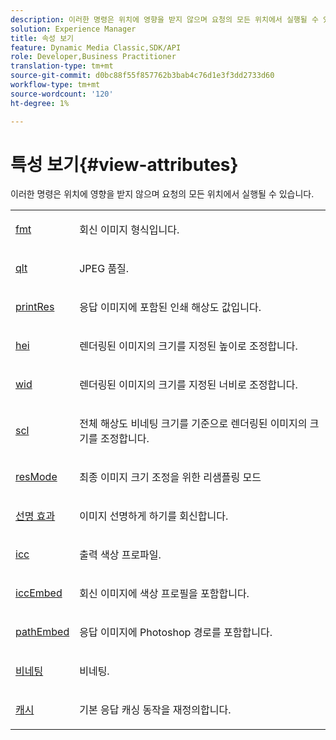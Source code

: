 ```yaml
---
description: 이러한 명령은 위치에 영향을 받지 않으며 요청의 모든 위치에서 실행될 수 있습니다.
solution: Experience Manager
title: 속성 보기
feature: Dynamic Media Classic,SDK/API
role: Developer,Business Practitioner
translation-type: tm+mt
source-git-commit: d0bc88f55f857762b3bab4c76d1e3f3dd2733d60
workflow-type: tm+mt
source-wordcount: '120'
ht-degree: 1%

---
```



# 특성 보기{#view-attributes}

이러한 명령은 위치에 영향을 받지 않으며 요청의 모든 위치에서 실행될 수 있습니다.

<table id="simpletable_D30C7420AECD44ADBD7B0728594FF5FA"> 
 <tr class="strow"> 
  <td class="stentry"> <p><span class="codeph"> <a href="../../../../../../ir-api/http-protocol/image-rendering-api-ref/c-ir-http-protocol-ref/c-ir-http-protocol-command-reference/r-ir-fmt.md#reference-4c743f67d56b47c5b774fcc900ff758c" type="reference" format="dita" scope="local"> fmt</a> </span> </p></td> 
  <td class="stentry"> <p>회신 이미지 형식입니다. </p></td> 
 </tr> 
 <tr class="strow"> 
  <td class="stentry"> <p><span class="codeph"> <a href="../../../../../../ir-api/http-protocol/image-rendering-api-ref/c-ir-http-protocol-ref/c-ir-http-protocol-command-reference/r-ir-qlt.md#reference-27b91c226eb241d0a14a29af3b3afdbd" type="reference" format="dita" scope="local"> qlt</a> </span> </p></td> 
  <td class="stentry"> <p>JPEG 품질. </p></td> 
 </tr> 
 <tr class="strow"> 
  <td class="stentry"> <p><span class="codeph"> <a href="../../../../../../ir-api/http-protocol/image-rendering-api-ref/c-ir-http-protocol-ref/c-ir-http-protocol-command-reference/r-ir-printres.md#reference-ff897ad013fb410b96edaa2c79edfddd" type="reference" format="dita" scope="local"> printRes</a> </span> </p></td> 
  <td class="stentry"> <p>응답 이미지에 포함된 인쇄 해상도 값입니다. </p></td> 
 </tr> 
 <tr class="strow"> 
  <td class="stentry"> <p><span class="codeph"> <a href="../../../../../../ir-api/http-protocol/image-rendering-api-ref/c-ir-http-protocol-ref/c-ir-http-protocol-command-reference/r-ir-hei.md#reference-1c08f60365a94417a39867c09cac5478" type="reference" format="dita" scope="local"> hei</a></span> </p></td> 
  <td class="stentry"> <p>렌더링된 이미지의 크기를 지정된 높이로 조정합니다. </p></td> 
 </tr> 
 <tr class="strow"> 
  <td class="stentry"> <p><span class="codeph"> <a href="../../../../../../ir-api/http-protocol/image-rendering-api-ref/c-ir-http-protocol-ref/c-ir-http-protocol-command-reference/r-ir-wid.md#reference-b7e691b0624941168c94b2749ae233ec" type="reference" format="dita" scope="local"> wid</a></span> </p></td> 
  <td class="stentry"> <p>렌더링된 이미지의 크기를 지정된 너비로 조정합니다. </p></td> 
 </tr> 
 <tr class="strow"> 
  <td class="stentry"> <p><span class="codeph"> <a href="../../../../../../ir-api/http-protocol/image-rendering-api-ref/c-ir-http-protocol-ref/c-ir-http-protocol-command-reference/r-ir-scl.md#reference-b14b51a6cbe34f0bba42880540592f29" type="reference" format="dita" scope="local"> scl</a></span> </p></td> 
  <td class="stentry"> <p>전체 해상도 비네팅 크기를 기준으로 렌더링된 이미지의 크기를 조정합니다. </p></td> 
 </tr> 
 <tr class="strow"> 
  <td class="stentry"> <p><span class="codeph"> <a href="../../../../../../ir-api/http-protocol/image-rendering-api-ref/c-ir-http-protocol-ref/c-ir-http-protocol-command-reference/r-ir-http-resmode.md#reference-851a5b636f8948cfb11456c9b7dab0d3" type="reference" format="dita" scope="local"> resMode</a></span> </p></td> 
  <td class="stentry"> <p>최종 이미지 크기 조정을 위한 리샘플링 모드 </p></td> 
 </tr> 
 <tr class="strow"> 
  <td class="stentry"> <p><span class="codeph"> <a href="../../../../../../ir-api/http-protocol/image-rendering-api-ref/c-ir-http-protocol-ref/c-ir-http-protocol-command-reference/r-ir-http-sharpen.md#reference-13034d22d176483cb99ccafc2a4f6a6e" type="reference" format="dita" scope="local"> 선명 효과</a></span> </p></td> 
  <td class="stentry"> <p>이미지 선명하게 하기를 회신합니다. </p></td> 
 </tr> 
 <tr class="strow"> 
  <td class="stentry"> <p><span class="codeph"> <a href="../../../../../../ir-api/http-protocol/image-rendering-api-ref/c-ir-http-protocol-ref/c-ir-http-protocol-command-reference/r-ir-icc.md#reference-86a2fff3cef24982ad2063d977a16e06" type="reference" format="dita" scope="local"> icc</a></span> </p></td> 
  <td class="stentry"> <p>출력 색상 프로파일. </p></td> 
 </tr> 
 <tr class="strow"> 
  <td class="stentry"> <p><span class="codeph"> <a href="../../../../../../ir-api/http-protocol/image-rendering-api-ref/c-ir-http-protocol-ref/c-ir-http-protocol-command-reference/r-ir-iccembed.md#reference-47a433138c7c4b29b9b29871b2491a7f" type="reference" format="dita" scope="local"> iccEmbed</a></span> </p></td> 
  <td class="stentry"> <p>회신 이미지에 색상 프로필을 포함합니다. </p></td> 
 </tr> 
 <tr class="strow"> 
  <td class="stentry"> <p><span class="codeph"> <a href="../../../../../../ir-api/http-protocol/image-rendering-api-ref/c-ir-http-protocol-ref/c-ir-http-protocol-command-reference/r-ir-pathembed.md#reference-dfff01079fc74dbd896362cc740d7f5f" type="reference" format="dita" scope="local"> pathEmbed</a></span> </p></td> 
  <td class="stentry"> <p>응답 이미지에 Photoshop 경로를 포함합니다. </p></td> 
 </tr> 
 <tr class="strow"> 
  <td class="stentry"> <p><span class="codeph"> <a href="../../../../../../ir-api/http-protocol/image-rendering-api-ref/c-ir-http-protocol-ref/c-ir-http-protocol-command-reference/r-ir-vignette.md#reference-eb3f458733294f988483b024348bc778" type="reference" format="dita" scope="local"> 비네팅</a></span> </p></td> 
  <td class="stentry"> <p>비네팅. </p></td> 
 </tr> 
 <tr class="strow"> 
  <td class="stentry"> <p><span class="codeph"> <a href="../../../../../../ir-api/http-protocol/image-rendering-api-ref/c-ir-http-protocol-ref/c-ir-http-protocol-command-reference/r-ir-cache.md#reference-a83329ce7c914ee4b518b0bda71f0438" type="reference" format="dita" scope="local"> 캐시</a></span> </p> </td> 
  <td class="stentry"> <p>기본 응답 캐싱 동작을 재정의합니다. </p></td> 
 </tr> 
</table>

